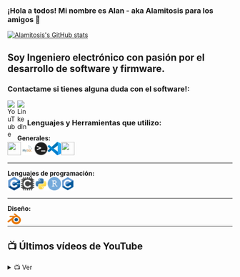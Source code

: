 ### ¡Hola a todos! Mi nombre es Alan - aka Alamitosis para los amigos 👋
[![Alamitosis's GitHub stats](https://github-readme-stats.vercel.app/api?username=Alamitosis)](https://github.com/Alamitosis/github-readme-stats)
## Soy Ingeniero electrónico con pasión por el desarrollo de software y firmware.

### Contactame si tienes alguna duda con el software!:

[<img align="left" alt="YouTube" width="22px" src="https://logodownload.org/wp-content/uploads/2014/10/youtube-logo-5-2.png" />][youtube]
[<img align="left" alt="LinkedIn" width="22px" src="https://cdn.worldvectorlogo.com/logos/linkedin-icon-2.svg" />][linkedin]
<br />

### Lenguajes y Herramientas que utilizo:

__Generales:__ 
<br />
<img align="bottom" src="https://raw.githubusercontent.com/jmnote/z-icons/master/svg/git.svg" width="30" height="30" />
<img align="left" src="https://raw.githubusercontent.com/jmnote/z-icons/master/svg/github.svg" width="30" height="30" />
<img align="left" src="https://raw.githubusercontent.com/github/explore/80688e429a7d4ef2fca1e82350fe8e3517d3494d/topics/mysql/mysql.png" width="30" height="30"/>
<img align="left" src="https://raw.githubusercontent.com/github/explore/80688e429a7d4ef2fca1e82350fe8e3517d3494d/topics/terminal/terminal.png" width="30" height="30"/>
<img align="left" src="https://raw.githubusercontent.com/github/explore/80688e429a7d4ef2fca1e82350fe8e3517d3494d/topics/visual-studio-code/visual-studio-code.png" width="30" height="30"/>
<br />

---
__Lenguajes de programación:__
<br />
<img align="bottom" src="https://github.com/devicons/devicon/blob/master/icons/c/c-original.svg" width="30" height="30" />
<img align="left" src="https://github.com/devicons/devicon/blob/master/icons/cplusplus/cplusplus-original.svg" width="30" height="30" />
<img align="left" src="https://github.com/devicons/devicon/blob/master/icons/embeddedc/embeddedc-plain.svg" width="30" height="30" />
<img align="left" src="https://github.com/devicons/devicon/blob/master/icons/python/python-original.svg" width="30" height="30" />
<img align="left" src="https://github.com/devicons/devicon/blob/master/icons/rstudio/rstudio-original.svg" width="30" height="30" />
<br />

---
__Diseño:__
<br />
<img align="left" src="https://github.com/devicons/devicon/blob/master/icons/blender/blender-original.svg" width="30" height="30" />
<br />

---


## 📺 Últimos vídeos de YouTube
<details>
    <summary>📺 Ver</summary>
    
<!-- YOUTUBE VIDEOS:START -->
- [Cómo usar la diadema EMOTIV EPOC+](https://www.youtube.com/watch?v=-DJtX0lkLI4)
- [CONTROL DE PRÓTESIS UTILIZANDO LA MENTE](https://www.youtube.com/watch?v=1jHkYTnmzxQ)
<!-- YOUTUBE VIDEOS:END -->
    
</details>


[youtube]: https://www.youtube.com/channel/UCsPZY2ryjlMypc-woTZfnTw
[linkedin]: www.linkedin.com/in/alan-huertab

